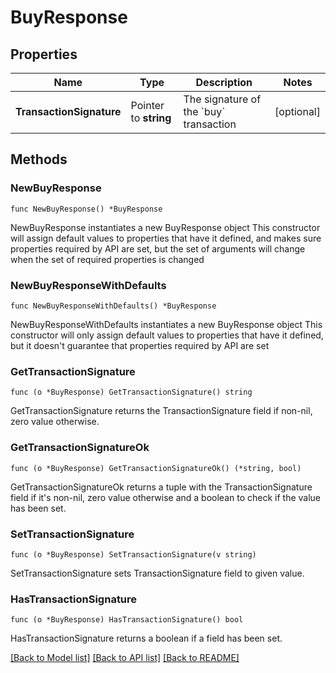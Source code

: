 # BuyResponse

## Properties

Name | Type | Description | Notes
------------ | ------------- | ------------- | -------------
**TransactionSignature** | Pointer to **string** | The signature of the &#x60;buy&#x60; transaction  | [optional] 

## Methods

### NewBuyResponse

`func NewBuyResponse() *BuyResponse`

NewBuyResponse instantiates a new BuyResponse object
This constructor will assign default values to properties that have it defined,
and makes sure properties required by API are set, but the set of arguments
will change when the set of required properties is changed

### NewBuyResponseWithDefaults

`func NewBuyResponseWithDefaults() *BuyResponse`

NewBuyResponseWithDefaults instantiates a new BuyResponse object
This constructor will only assign default values to properties that have it defined,
but it doesn't guarantee that properties required by API are set

### GetTransactionSignature

`func (o *BuyResponse) GetTransactionSignature() string`

GetTransactionSignature returns the TransactionSignature field if non-nil, zero value otherwise.

### GetTransactionSignatureOk

`func (o *BuyResponse) GetTransactionSignatureOk() (*string, bool)`

GetTransactionSignatureOk returns a tuple with the TransactionSignature field if it's non-nil, zero value otherwise
and a boolean to check if the value has been set.

### SetTransactionSignature

`func (o *BuyResponse) SetTransactionSignature(v string)`

SetTransactionSignature sets TransactionSignature field to given value.

### HasTransactionSignature

`func (o *BuyResponse) HasTransactionSignature() bool`

HasTransactionSignature returns a boolean if a field has been set.


[[Back to Model list]](../README.md#documentation-for-models) [[Back to API list]](../README.md#documentation-for-api-endpoints) [[Back to README]](../README.md)


